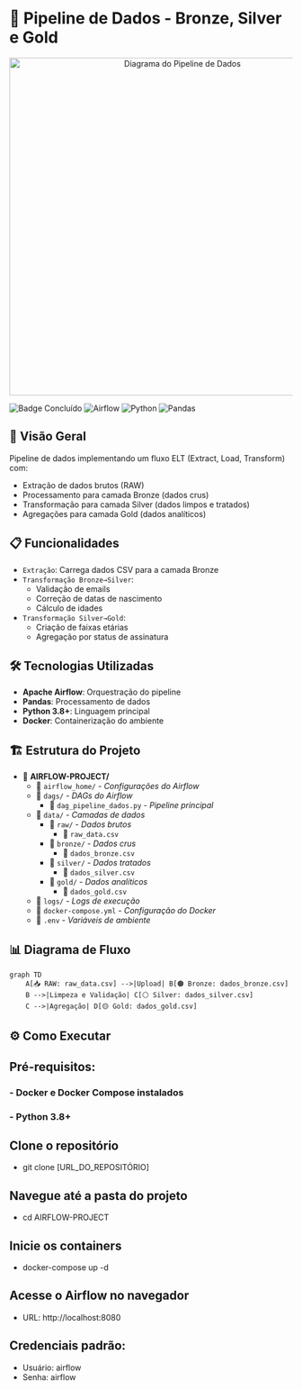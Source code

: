 # 🚀 Pipeline de Dados - Bronze, Silver e Gold

<p align="center">
  <img src="assets/pipeline_diagram.png" alt="Diagrama do Pipeline de Dados" width="600">
</p>

![Badge Concluído](https://img.shields.io/badge/STATUS-CONCLU%C3%8DDO-success?style=for-the-badge&color=4CAF50)
![Airflow](https://img.shields.io/badge/Apache%20Airflow-017CEE?style=for-the-badge&logo=Apache%20Airflow&logoColor=white)
![Python](https://img.shields.io/badge/Python-3776AB?style=for-the-badge&logo=python&logoColor=white)
![Pandas](https://img.shields.io/badge/Pandas-2C2D72?style=for-the-badge&logo=pandas&logoColor=white)

## 📌 Visão Geral

Pipeline de dados implementando um fluxo ELT (Extract, Load, Transform) com:
- Extração de dados brutos (RAW)
- Processamento para camada Bronze (dados crus)
- Transformação para camada Silver (dados limpos e tratados)
- Agregações para camada Gold (dados analíticos)

## 📋 Funcionalidades

- `Extração`: Carrega dados CSV para a camada Bronze
- `Transformação Bronze→Silver`:
  - Validação de emails
  - Correção de datas de nascimento
  - Cálculo de idades
- `Transformação Silver→Gold`:
  - Criação de faixas etárias
  - Agregação por status de assinatura

## 🛠 Tecnologias Utilizadas

- **Apache Airflow**: Orquestração do pipeline
- **Pandas**: Processamento de dados
- **Python 3.8+**: Linguagem principal
- **Docker**: Containerização do ambiente

## 🏗 Estrutura do Projeto

- 📁 **AIRFLOW-PROJECT/**
  - 📁 `airflow_home/` - _Configurações do Airflow_
  - 📁 `dags/` - _DAGs do Airflow_
    - 📄 `dag_pipeline_dados.py` - _Pipeline principal_
  - 📁 `data/` - _Camadas de dados_
    - 📁 `raw/` - _Dados brutos_
      - 📄 `raw_data.csv`
    - 📁 `bronze/` - _Dados crus_
      - 📄 `dados_bronze.csv`
    - 📁 `silver/` - _Dados tratados_
      - 📄 `dados_silver.csv`
    - 📁 `gold/` - _Dados analíticos_
      - 📄 `dados_gold.csv`
  - 📁 `logs/` - _Logs de execução_
  - 📄 `docker-compose.yml` - _Configuração do Docker_
  - 📄 `.env` - _Variáveis de ambiente_

## 📊 Diagrama de Fluxo

```mermaid
graph TD
    A[📥 RAW: raw_data.csv] -->|Upload| B[🟤 Bronze: dados_bronze.csv]
    B -->|Limpeza e Validação| C[⚪ Silver: dados_silver.csv]
    C -->|Agregação| D[🟡 Gold: dados_gold.csv]
```

## ⚙️ Como Executar

## Pré-requisitos:
### - Docker e Docker Compose instalados
### - Python 3.8+

## Clone o repositório
- git clone [URL_DO_REPOSITÓRIO]

## Navegue até a pasta do projeto
- cd AIRFLOW-PROJECT

## Inicie os containers
- docker-compose up -d

## Acesse o Airflow no navegador
- URL: http://localhost:8080

## Credenciais padrão:
- Usuário: airflow
- Senha: airflow

